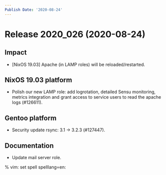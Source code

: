 ```yaml
---
Publish Date: '2020-08-24'
---
```


# Release 2020_026 (2020-08-24)

## Impact

- \[NixOS 19.03\] Apache (in LAMP roles) will be reloaded/restarted.

## NixOS 19.03 platform

- Polish our new LAMP role: add logrotation, detailed Sensu monitoring, metrics integration
  and grant access to service users to read the apache logs (#126611).

## Gentoo platform

- Security update rsync: 3.1 -> 3.2.3 (#127447).

## Documentation

- Update mail server role.

% vim: set spell spelllang=en:

